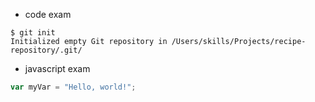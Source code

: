 - code exam
```
$ git init
Initialized empty Git repository in /Users/skills/Projects/recipe-repository/.git/
```

- javascript exam
``` javascript
var myVar = "Hello, world!";
```
